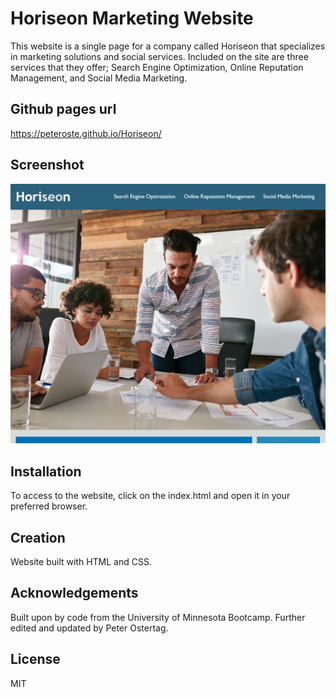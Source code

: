 # Horiseon Marketing Website

This website is a single page for a company called Horiseon that specializes in marketing solutions and social services. Included on the site are three services that they offer; Search Engine Optimization, Online Reputation Management, and Social Media Marketing.

## Github pages url

https://peteroste.github.io/Horiseon/

## Screenshot

<img src="./assets/images/Capture.PNG" alt="Screenshot" />

## Installation
To access to the website, click on the index.html and open it in your preferred browser.

## Creation
Website built with HTML and CSS.

## Acknowledgements
Built upon by code from the University of Minnesota Bootcamp.
Further edited and updated by Peter Ostertag.

## License
MIT
